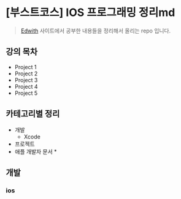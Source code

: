 # [부스트코스] IOS 프로그래밍 정리md

> [Edwith](https://www.edwith.org) 사이트에서 공부한 내용들을 정리해서 올리는 repo 입니다.

## 강의 목차
* Project 1
* Project 2
* Project 3
* Project 4
* Project 5

## 카테고리별 정리
* 개발
	* Xcode
* 프로젝트
* 애플 개발자 문서
	* 

## 개발
### ios

